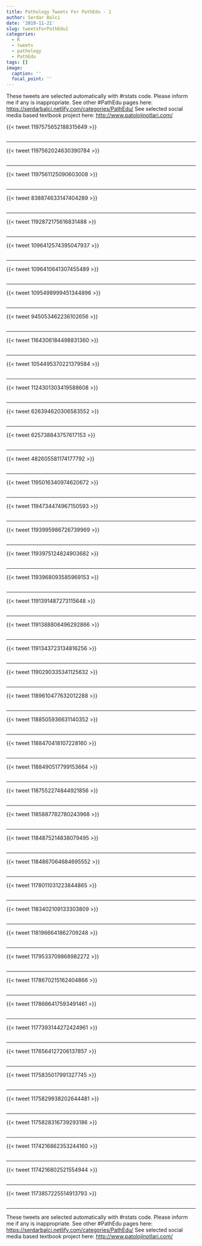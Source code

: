 ```yaml
---
title: Pathology Tweets For PathEdu - 1
author: Serdar Balci
date: '2019-11-21'
slug: tweetsForPathEdu1
categories:
  - R
  - tweets
  - pathology
  - PathEdu
tags: []
image:
  caption: ''
  focal_point: ''
---
```



These tweets are selected automatically with #rstats code. Please inform me if any is inappropriate.
See other #PathEdu pages here: https://serdarbalci.netlify.com/categories/PathEdu/ 
See selected social media based textbook project here: http://www.patolojinotlari.com/

{{< tweet 1197575652188315649 >}}
<br>
<br>
<hr>
{{< tweet 1197562024630390784 >}}
<br>
<br>
<hr>
{{< tweet 1197561125090603008 >}}
<br>
<br>
<hr>
{{< tweet 838874633147404289 >}}
<br>
<br>
<hr>
{{< tweet 1192872175616831488 >}}
<br>
<br>
<hr>
{{< tweet 1096412574395047937 >}}
<br>
<br>
<hr>
{{< tweet 1096410641307455489 >}}
<br>
<br>
<hr>
{{< tweet 1095498999451344896 >}}
<br>
<br>
<hr>
{{< tweet 945053462236102656 >}}
<br>
<br>
<hr>
{{< tweet 1164306184498831360 >}}
<br>
<br>
<hr>
{{< tweet 1054495370221379584 >}}
<br>
<br>
<hr>
{{< tweet 1124301303419588608 >}}
<br>
<br>
<hr>
{{< tweet 626394620306583552 >}}
<br>
<br>
<hr>
{{< tweet 625738843757617153 >}}
<br>
<br>
<hr>
{{< tweet 482605581174177792 >}}
<br>
<br>
<hr>
{{< tweet 1195016340974620672 >}}
<br>
<br>
<hr>
{{< tweet 1194734474967150593 >}}
<br>
<br>
<hr>
{{< tweet 1193995986726739969 >}}
<br>
<br>
<hr>
{{< tweet 1193975124824903682 >}}
<br>
<br>
<hr>
{{< tweet 1193968093585969153 >}}
<br>
<br>
<hr>
{{< tweet 1191391487273115648 >}}
<br>
<br>
<hr>
{{< tweet 1191388806496292866 >}}
<br>
<br>
<hr>
{{< tweet 1191343723134816256 >}}
<br>
<br>
<hr>
{{< tweet 1190290335341125632 >}}
<br>
<br>
<hr>
{{< tweet 1189610477632012288 >}}
<br>
<br>
<hr>
{{< tweet 1188505936631140352 >}}
<br>
<br>
<hr>
{{< tweet 1188470418107228160 >}}
<br>
<br>
<hr>
{{< tweet 1188490517799153664 >}}
<br>
<br>
<hr>
{{< tweet 1187552274844921856 >}}
<br>
<br>
<hr>
{{< tweet 1185887782780243968 >}}
<br>
<br>
<hr>
{{< tweet 1184875214838079495 >}}
<br>
<br>
<hr>
{{< tweet 1184867064684695552 >}}
<br>
<br>
<hr>
{{< tweet 1178011031223844865 >}}
<br>
<br>
<hr>
{{< tweet 1183402109133303809 >}}
<br>
<br>
<hr>
{{< tweet 1181966641862709248 >}}
<br>
<br>
<hr>
{{< tweet 1179533709868982272 >}}
<br>
<br>
<hr>
{{< tweet 1178670215162404866 >}}
<br>
<br>
<hr>
{{< tweet 1178666417593491461 >}}
<br>
<br>
<hr>
{{< tweet 1177393144272424961 >}}
<br>
<br>
<hr>
{{< tweet 1176564127206137857 >}}
<br>
<br>
<hr>
{{< tweet 1175835017991327745 >}}
<br>
<br>
<hr>
{{< tweet 1175829938202644481 >}}
<br>
<br>
<hr>
{{< tweet 1175828316739293186 >}}
<br>
<br>
<hr>
{{< tweet 1174216862353244160 >}}
<br>
<br>
<hr>
{{< tweet 1174216802521554944 >}}
<br>
<br>
<hr>
{{< tweet 1173857225514913793 >}}
<br>
<br>
<hr>


These tweets are selected automatically with #rstats code. Please inform me if any is inappropriate.
See other #PathEdu pages here: https://serdarbalci.netlify.com/categories/PathEdu/ 
See selected social media based textbook project here: http://www.patolojinotlari.com/
